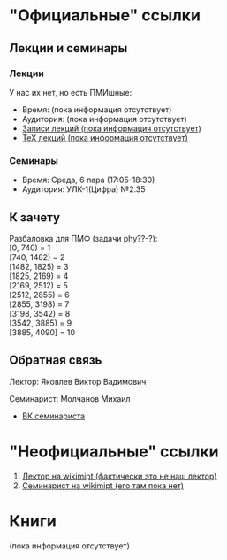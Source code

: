# "Официальные" ссылки

## Лекции и семинары
### Лекции  
У нас их нет, но есть ПМИшные:
- Время: (пока информация отсутствует)
- Аудитория: (пока информация отсутствует)
- [Записи лекций (пока информация отсутствует)]()
- [ТеХ лекций (пока информация отсутствует)]()

### Семинары  
- Время: Среда, 6 пара (17:05-18:30)
- Аудитория: УЛК-1(Цифра) №2.35

## К зачету
Разбаловка для ПМФ (задачи phy??-?):  
[0, 740) = 1  
[740, 1482) = 2  
[1482, 1825) = 3  
[1825, 2169) = 4  
[2169, 2512) = 5  
[2512, 2855) = 6  
[2855, 3198) = 7  
[3198, 3542) = 8  
[3542, 3885) = 9  
[3885, 4090] = 10

## Обратная связь
Лектор: Яковлев Виктор Вадимович

Семинарист: Молчанов Михаил
- [ВК семинариста](https://vk.com/fflush_life)

# "Неофициальные" ссылки
1. [Лектор на wikimipt (фактически это не наш лектор)](http://wikimipt.org/wiki/Яковлев_Виктор_Вадимович)  
1. [Семинарист на wikimipt (его там пока нет)]()  

# Книги
(пока информация отсутствует)
